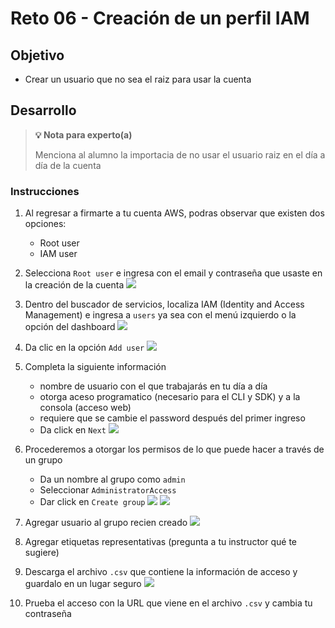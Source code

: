 # Reto 06 - Creación de un perfil IAM

## Objetivo

* Crear un usuario que no sea el raiz para usar la cuenta

## Desarrollo

>**💡 Nota para experto(a)**
>
>Menciona al alumno la importacia de no usar el usuario raiz en el día a día de la cuenta

### Instrucciones

1. Al regresar a firmarte a tu cuenta AWS, podras observar que existen dos opciones: 
    * Root user
    * IAM user

2. Selecciona `Root user` e ingresa con el email y contraseña que usaste en la creación de la cuenta
<img src="img/1.png"></img>

3. Dentro del buscador de servicios, localiza IAM (Identity and Access Management) e ingresa a `users` ya sea con el menú izquierdo o la opción del dashboard
<img src="img/2.png"></img>
4. Da clic en la opción `Add user`
<img src="img/3.png"></img>
5. Completa la siguiente información
    * nombre de usuario con el que trabajarás en tu día a día
    * otorga aceso programatico (necesario para el CLI y SDK) y a la consola (acceso web)
    * requiere que se cambie el password después del primer ingreso
    * Da click en `Next`
<img src="img/4.png"></img>
6. Procederemos a otorgar los permisos de lo que puede hacer a través de un grupo
    * Da un nombre al grupo como `admin`
    * Seleccionar `AdministratorAccess`
    * Dar click en `Create group`
<img src="img/5.png"></img>
<img src="img/6.png"></img>
7. Agregar usuario al grupo recien creado
<img src="img/7.png"></img>
8. Agregar etiquetas representativas (pregunta a tu instructor qué te sugiere)
9. Descarga el archivo `.csv` que contiene la información de acceso y guardalo en un lugar seguro
<img src="img/8.png"></img>
10. Prueba el acceso con la URL que viene en el archivo `.csv` y cambia tu contraseña
